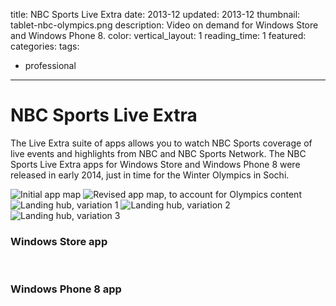 title: NBC Sports Live Extra
date: 2013-12
updated: 2013-12
thumbnail: tablet-nbc-olympics.png
description: Video on demand for Windows Store and Windows Phone 8.
color:
vertical_layout: 1
reading_time: 1
featured:
categories:
tags:
- professional
---

# NBC Sports Live Extra

The Live Extra suite of apps allows you to watch NBC Sports coverage of live events and highlights from NBC and NBC Sports Network. The NBC Sports Live Extra apps for Windows Store and Windows Phone 8 were released in early 2014, just in time for the Winter Olympics in Sochi.

<img class="default bordered rounded" src="app-map-1.png" alt="Initial app map">
<img class="default bordered rounded" src="app-map-2.png" alt="Revised app map, to account for Olympics content">

<img class="default bordered rounded" src="hub-featured-1.png" alt="Landing hub, variation 1">
<img class="default bordered rounded" src="hub-featured-2.png" alt="Landing hub, variation 2">
<img class="default bordered rounded" src="hub-featured-3.png" alt="Landing hub, variation 3">

### Windows Store app

<img class="wide" src="tablet-nbc-olympics.png" alt="">
<img class="wide" src="tablet-nbc-sports.png" alt="">
<img class="wide" src="tablet-navbar.png" alt="">

### Windows Phone 8 app

<img class="default" src="wp8-featured.png" alt="">
<img class="default" src="wp8-live.png" alt="">
<img class="default" src="wp8-menu.png" alt="">
<img class="default" src="wp8-video.png" alt="">
